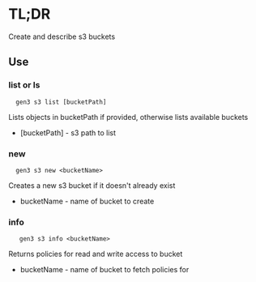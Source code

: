 # TL;DR

Create and describe s3 buckets

## Use

### list or ls
```
  gen3 s3 list [bucketPath]
```
Lists objects in bucketPath if provided, otherwise lists available buckets
  - [bucketPath] - s3 path to list

### new 
```
  gen3 s3 new <bucketName>
```
Creates a new s3 bucket if it doesn't already exist
  - bucketName - name of bucket to create

### info
```
   gen3 s3 info <bucketName>
```
Returns policies for read and write access to bucket
  - bucketName - name of bucket to fetch policies for
